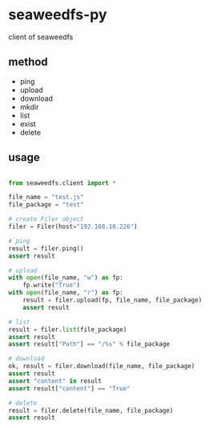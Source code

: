 # seaweedfs-py

client of seaweedfs

## method

* ping
* upload
* download
* mkdir
* list
* exist
* delete

## usage

```python

from seaweedfs.client import *

file_name = "test.js"
file_package = "test"

# create Filer object
filer = Filer(host="192.168.16.226")

# ping
result = filer.ping()
assert result

# upload
with open(file_name, "w") as fp:
    fp.write("True")
with open(file_name, "r") as fp:
    result = filer.upload(fp, file_name, file_package)
    assert result

# list
result = filer.list(file_package)
assert result
assert result["Path"] == "/%s" % file_package

# download
ok, result = filer.download(file_name, file_package)
assert result
assert "content" in result
assert result["content"] == "True"

# delete
result = filer.delete(file_name, file_package)
assert result

```
